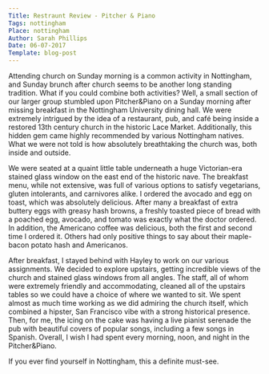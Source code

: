```yaml
---
Title: Restraunt Review - Pitcher & Piano
Tags: nottingham
Place: nottingham
Author: Sarah Phillips
Date: 06-07-2017  
Template: blog-post
---
```


Attending church on Sunday morning is a common activity in Nottingham, and Sunday brunch after church seems to be another long standing tradition. What if you could combine both activities? Well, a small section of our larger group stumbled upon Pitcher&amp;Piano on a Sunday morning after missing breakfast in the Nottingham University dining hall. We were
extremely intrigued by the idea of a restaurant, pub, and café being inside a restored 13th century church in the historic Lace Market. Additionally, this hidden gem came highly recommended by various Nottingham natives. What we were not told is how absolutely breathtaking the church was, both inside and outside.

We were seated at a quaint little table underneath a huge Victorian-era stained glass window on the east end of the historic nave. The breakfast menu, while not extensive, was full of various options to satisfy vegetarians, gluten intolerants, and carnivores alike. I ordered the avocado and egg on toast, which was absolutely delicious. After many a breakfast of extra buttery eggs with greasy hash browns, a freshly toasted piece of bread with a poached egg, avocado, and tomato was exactly what the doctor ordered. In addition, the Americano coffee was delicious, both the first and second time I ordered it. Others had only positive things to say about their maple-bacon potato hash and Americanos.

After breakfast, I stayed behind with Hayley to work on our various assignments. We decided to explore upstairs, getting incredible views of the church and stained glass windows from all angles. The staff, all of whom were extremely friendly and accommodating, cleaned all of the upstairs tables so we could have a choice of where we wanted to sit. We spent almost as much time working as we did admiring the church itself, which combined a hipster, San Francisco vibe with a strong historical presence. Then, for me, the icing on the cake was having a live pianist serenade the pub with beautiful covers of popular songs, including a few songs in Spanish. Overall, I wish I had spent every morning, noon, and night in the Pitcher&amp;Piano. 

If you ever find yourself in Nottingham, this a definite must-see.